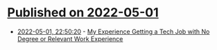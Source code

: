 # [Published on 2022-05-01](index.md)

* [2022-05-01, 22:50:20](https://news.ycombinator.com/item?id=31229504) - [My Experience Getting a Tech Job with No Degree or Relevant Work Experience](https://lowlyswe.substack.com/p/my-experience-getting-a-tech-job)
